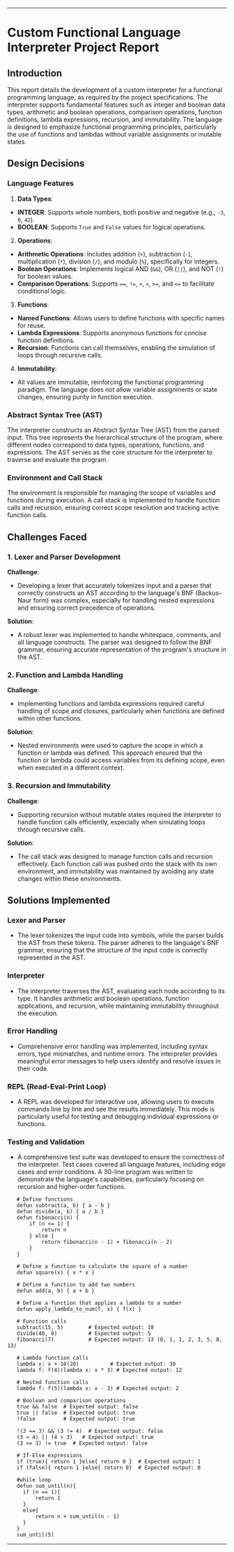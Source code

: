 
---

# Custom Functional Language Interpreter Project Report

## Introduction

This report details the development of a custom interpreter for a functional programming language, as required by the project specifications. The interpreter supports fundamental features such as integer and boolean data types, arithmetic and boolean operations, comparison operations, function definitions, lambda expressions, recursion, and immutability. The language is designed to emphasize functional programming principles, particularly the use of functions and lambdas without variable assignments or mutable states.

## Design Decisions

### Language Features

1. **Data Types**:
  - **INTEGER**: Supports whole numbers, both positive and negative (e.g., `-3`, `0`, `42`).
  - **BOOLEAN**: Supports `True` and `False` values for logical operations.

2. **Operations**:
  - **Arithmetic Operations**: Includes addition (`+`), subtraction (`-`), multiplication (`*`), division (`/`), and modulo (`%`), specifically for integers.
  - **Boolean Operations**: Implements logical AND (`&&`), OR (`||`), and NOT (`!`) for boolean values.
  - **Comparison Operations**: Supports `==`, `!=`, `>`, `<`, `>=`, and `<=` to facilitate conditional logic.

3. **Functions**:
  - **Named Functions**: Allows users to define functions with specific names for reuse.
  - **Lambda Expressions**: Supports anonymous functions for concise function definitions.
  - **Recursion**: Functions can call themselves, enabling the simulation of loops through recursive calls.

4. **Immutability**:
  - All values are immutable, reinforcing the functional programming paradigm. The language does not allow variable assignments or state changes, ensuring purity in function execution.

### Abstract Syntax Tree (AST)

The interpreter constructs an Abstract Syntax Tree (AST) from the parsed input. This tree represents the hierarchical structure of the program, where different nodes correspond to data types, operations, functions, and expressions. The AST serves as the core structure for the interpreter to traverse and evaluate the program.

### Environment and Call Stack

The environment is responsible for managing the scope of variables and functions during execution. A call stack is implemented to handle function calls and recursion, ensuring correct scope resolution and tracking active function calls.

## Challenges Faced

### 1. Lexer and Parser Development

**Challenge**:
- Developing a lexer that accurately tokenizes input and a parser that correctly constructs an AST according to the language's BNF (Backus–Naur form) was complex, especially for handling nested expressions and ensuring correct precedence of operations.

**Solution**:
- A robust lexer was implemented to handle whitespace, comments, and all language constructs. The parser was designed to follow the BNF grammar, ensuring accurate representation of the program's structure in the AST.

### 2. Function and Lambda Handling

**Challenge**:
- Implementing functions and lambda expressions required careful handling of scope and closures, particularly when functions are defined within other functions.

**Solution**:
- Nested environments were used to capture the scope in which a function or lambda was defined. This approach ensured that the function or lambda could access variables from its defining scope, even when executed in a different context.

### 3. Recursion and Immutability

**Challenge**:
- Supporting recursion without mutable states required the interpreter to handle function calls efficiently, especially when simulating loops through recursive calls.

**Solution**:
- The call stack was designed to manage function calls and recursion effectively. Each function call was pushed onto the stack with its own environment, and immutability was maintained by avoiding any state changes within these environments.

## Solutions Implemented

### Lexer and Parser

- The lexer tokenizes the input code into symbols, while the parser builds the AST from these tokens. The parser adheres to the language's BNF grammar, ensuring that the structure of the input code is correctly represented in the AST.

### Interpreter

- The interpreter traverses the AST, evaluating each node according to its type. It handles arithmetic and boolean operations, function applications, and recursion, while maintaining immutability throughout the execution.

### Error Handling

- Comprehensive error handling was implemented, including syntax errors, type mismatches, and runtime errors. The interpreter provides meaningful error messages to help users identify and resolve issues in their code.

### REPL (Read-Eval-Print Loop)

- A REPL was developed for interactive use, allowing users to execute commands line by line and see the results immediately. This mode is particularly useful for testing and debugging individual expressions or functions.

### Testing and Validation

- A comprehensive test suite was developed to ensure the correctness of the interpreter. Test cases covered all language features, including edge cases and error conditions. A 30-line program was written to demonstrate the language's capabilities, particularly focusing on recursion and higher-order functions.
 ```plaintext
    # Define functions
    defun subtract(a, b) { a - b }
    defun divide(a, b) { a / b }
    defun fibonacci(n) {
        if (n <= 1) {
            return n
        } else {
            return fibonacci(n - 1) + fibonacci(n - 2)
        }
    }
    
    # Define a function to calculate the square of a number
    defun square(x) { x * x }
    
    # Define a function to add two numbers
    defun add(a, b) { a + b }
    
    # Define a function that applies a lambda to a number
    defun apply_lambda_to_num(f, x) { f(x) }
    
    # Function calls
    subtract(15, 5)        # Expected output: 10
    divide(40, 8)          # Expected output: 5
    fibonacci(7)           # Expected output: 13 (0, 1, 1, 2, 3, 5, 8, 13)
    
    # Lambda function calls
    lambda x: x + 10(20)          # Expected output: 30
    lambda f: f(4)(lambda x: x * 3) # Expected output: 12
    
    # Nested function calls
    lambda f: f(5)(lambda x: x - 3) # Expected output: 2
    
    # Boolean and comparison operations
    true && false  # Expected output: false
    true || false  # Expected output: true
    !false         # Expected output: true
    
    !(3 == 3) && (3 != 4)  # Expected output: false
    (3 < 4) || (4 > 3)   # Expected output: true
    (3 <= 3) != true  # Expected output: false
    
    # If-Else expressions
    if (true){ return 1 }else{ return 0 }  # Expected output: 1
    if (false){ return 1 }else{ return 0}  # Expected output: 0

    #while loop
    defun sum_until(n){
      if (n == 1){
          return 1
      }
      else{
          return n + sum_until(n - 1)
      }
    }
    sum_until(5)

 ```
---
